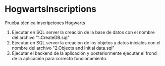 # HogwartsInscriptions
Prueba técnica inscripciones Hogwarts
1. Ejecutar en SQL server la creación de la base de datos con el nombre del archivo "1.CreateDB.sql"
2. Ejecutar en SQL server la creación de los objetos y datos iniciales con el nombre del archivo "2.Objects and Initial data.sql"
2. Ejecutar el backend de la aplicación y posteriormente ejecutar el frond de la aplicación para correcto funcionamiento.
